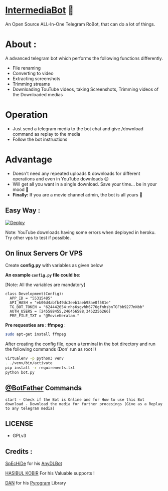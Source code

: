 # [IntermediaBot](https://github.com/m4mallu/intermediabot) 🤖

An Open Source ALL-In-One Telegram RoBot, that can do a lot of things.


# About :
A advanced telegram bot which performs the following functions differently.

- File renaming 
- Converting to video
- Extracting screenshots 
- Trimming streams
- Downloading TouTube videos, taking Screenshots, Trimming videos of the Downloaded medias

# Operation
- Just send a telegram media to the bot chat and give /download command as replay to the media
- Follow the bot instructions

# Advantage
- Doesn't need any repeated uploads & downloads for different operations and even in YouTube downloads 😉
- Will get all you want in a single download. Save your time... be in your mood 🧐
- **Finally:** If you are a movie channel admin, the bot is all yours 🥳

## Easy Way :

[![Deploy](https://www.herokucdn.com/deploy/button.svg)](https://heroku.com/deploy?template=https://github.com/m4mallu/intermediabot)

Note: YouTube downloads having some errors when deployed in heroku. Try other vps to test if possible.

## On linux Servers Or VPS

Create **config.py** with variables as given below

**An example `config.py` file could be:**

[Note: All the variables are mandatory]

```python3
class Development(Config):
  APP_ID = "55315485"
  API_HASH = "eb06d4abfb49dc3eeb1aeb98ae0f581e"
  TG_BOT_TOKEN = "624442654:nhs6sgvhh6776gfnhsbnTGFbb9277nNbb"
  AUTH_USERS = [245588455,246456588,3452256266]
  PRE_FILE_TXT = "@MovieKeralam."
```
**Pre requesties are : ffmpeg** :
``` sh
sudo apt-get install ffmpeg
```
After creating the config file, open a terminal in the bot directory and run the following commands (Don' run as root !)

```sh
virtualenv -p python3 venv
. ./venv/bin/activate
pip install -r requirements.txt
python bot.py
```
## [@BotFather](https://telegram.dog/BotFather) Commands

```
start - Check if the Bot is Online and for How to use this Bot
download - Download the media for further procesings (Give as a Replay to any telegram media)
```

## LICENSE
- GPLv3

## Credits :
[SpEcHiDe](https://github.com/SpEcHiDe) for his [AnyDLBot](https://github.com/SpEcHiDe/AnyDLBot)

[HASIBUL KOBIR](https://t.me/ABoyWhoLivesAlone) For his Valuable supports !

[DAN](https://t.me/haskell) for his [Pyrogram](https://github.com/pyrogram/pyrogram) Library
